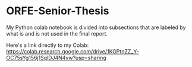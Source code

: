 # ORFE-Senior-Thesis

My Python colab notebook is divided into subsections that are labeled by what is and is not used in the final report.

Here's a link directly to my Colab: https://colab.research.google.com/drive/1KGPtnZZ_Y-OC75sYg156j1SqlDJ4N4vw?usp=sharing
